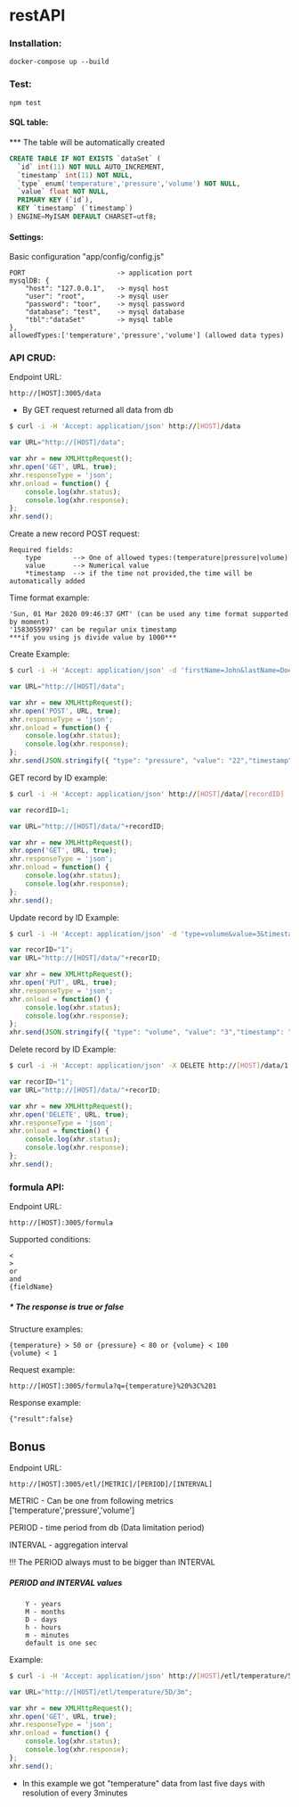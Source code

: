 # restAPI
### Installation:
```ssh
docker-compose up --build
```

### Test:
```ssh
npm test
```

#### SQL table:
*** The table will be automatically created
```sql
CREATE TABLE IF NOT EXISTS `dataSet` (
  `id` int(11) NOT NULL AUTO_INCREMENT,
  `timestamp` int(11) NOT NULL,
  `type` enum('temperature','pressure','​volume​') NOT NULL,
  `value` float NOT NULL,
  PRIMARY KEY (`id`),
  KEY `timestamp` (`timestamp`)
) ENGINE=MyISAM DEFAULT CHARSET=utf8;
```

#### Settings:
Basic configuration "app/config/config.js"

    PORT                       -> application port
    mysqlDB: {
        "host": "127.0.0.1",   -> mysql host
        "user": "root",        -> mysql user
        "password": "toor",    -> mysql password
        "database": "test",    -> mysql database
        "tbl":"dataSet"        -> mysql table
    },
    allowedTypes:['temperature','pressure','volume'] (allowed data types)

### API CRUD:
Endpoint URL: 
    
    http://[HOST]:3005/data

* By GET request returned all data from db 
```sh
$ curl -i -H 'Accept: application/json' http://[HOST]/data
```  
```js
var URL="http://[HOST]/data";

var xhr = new XMLHttpRequest();
xhr.open('GET', URL, true);
xhr.responseType = 'json';
xhr.onload = function() {
	console.log(xhr.status);
	console.log(xhr.response);
};
xhr.send();
```
Create a new record POST request:

    Required fields:
        type        --> One of allowed types:(temperature|pressure|volume)
        value       --> Numerical value
        *timestamp  --> if the time not provided,the time will be automatically added 
        
Time format example:

    'Sun, 01 Mar 2020 09:46:37 GMT' (can be used any time format supported by moment)
    '1583055997' can be regular unix timestamp
    ***if you using js divide value by 1000***
    
        
Create Example:
```sh
$ curl -i -H 'Accept: application/json' -d 'firstName=John&lastName=Doe&email=abuse@gmail.com' http://localhost/api/students
```  
```js
var URL="http://[HOST]/data";

var xhr = new XMLHttpRequest();
xhr.open('POST', URL, true);
xhr.responseType = 'json';
xhr.onload = function() {
	console.log(xhr.status);
	console.log(xhr.response);
};
xhr.send(JSON.stringify({ "type": "pressure", "value": "22","timestamp": "1583055997" }));

```

GET record by ID example:
```sh
$ curl -i -H 'Accept: application/json' http://[HOST]/data/[recordID]
```  
```js
var recordID=1;

var URL="http://[HOST]/data/"+recordID;

var xhr = new XMLHttpRequest();
xhr.open('GET', URL, true);
xhr.responseType = 'json';
xhr.onload = function() {
	console.log(xhr.status);
	console.log(xhr.response);
};
xhr.send();
```

Update record by ID Example:
```sh
$ curl -i -H 'Accept: application/json' -d 'type=volume&value=3&timestamp=1583055997' http://[HOST]/data/1
```  
```js
var recorID="1";
var URL="http://[HOST]/data/"+recorID;

var xhr = new XMLHttpRequest();
xhr.open('PUT', URL, true);
xhr.responseType = 'json';
xhr.onload = function() {
	console.log(xhr.status);
	console.log(xhr.response);
};
xhr.send(JSON.stringify({ "type": "volume", "value": "3","timestamp": "1583055997" }));

```


Delete record by ID Example:
```sh
$ curl -i -H 'Accept: application/json' -X DELETE http://[HOST]/data/1
```  
```js
var recorID="1";
var URL="http://[HOST]/data/"+recorID;

var xhr = new XMLHttpRequest();
xhr.open('DELETE', URL, true);
xhr.responseType = 'json';
xhr.onload = function() {
	console.log(xhr.status);
	console.log(xhr.response);
};
xhr.send();

```


### formula API:
Endpoint URL: 
    
    http://[HOST]:3005/formula
    
Supported conditions:
    
    <
    >
    or
    and
    {fieldName}
    

##### * The response is true or false

    
Structure examples:
```
{temperature} > 50 or {pressure} < 80 or {volume} < 100
{volume} < 1
```

Request example:
```
http://[HOST]:3005/formula?q={temperature}%20%3C%201
```
Response example:
```
{"result":false}
```

## Bonus
Endpoint URL: 
    
    http://[HOST]:3005/etl/[METRIC]/[PERIOD]/[INTERVAL]
    
METRIC - Can be one from following metrics ['temperature','pressure','volume']

PERIOD - time period from db (Data limitation period)

INTERVAL - aggregation interval 

!!! The PERIOD always must to be bigger than INTERVAL

#####  PERIOD and INTERVAL values

```times
    Y - years
    M - months
    D - days
    h - hours
    m - minutes
    default is one sec
```

Example:
```sh
$ curl -i -H 'Accept: application/json' http://[HOST]/etl/temperature/5D/3m
```  
```js
var URL="http://[HOST]/etl/temperature/5D/3m";

var xhr = new XMLHttpRequest();
xhr.open('GET', URL, true);
xhr.responseType = 'json';
xhr.onload = function() {
	console.log(xhr.status);
	console.log(xhr.response);
};
xhr.send();
```
* In this example we got "temperature" data from last five days with resolution of every 3minutes